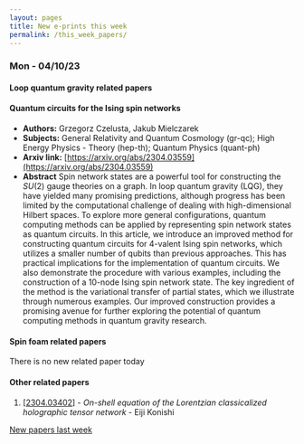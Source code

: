 ```yaml
---
layout: pages
title: New e-prints this week
permalink: /this_week_papers/
---
```




### Mon - 04/10/23

#### Loop quantum gravity related papers

#### **Quantum circuits for the Ising spin networks**
 - **Authors:** Grzegorz Czelusta, Jakub Mielczarek
 - **Subjects:** General Relativity and Quantum Cosmology (gr-qc); High Energy Physics - Theory (hep-th); Quantum Physics (quant-ph)
 - **Arxiv link:** [https://arxiv.org/abs/2304.03559](https://arxiv.org/abs/2304.03559)
 - **Abstract**
 Spin network states are a powerful tool for constructing the $SU(2)$ gauge theories on a graph. In loop quantum gravity (LQG), they have yielded many promising predictions, although progress has been limited by the computational challenge of dealing with high-dimensional Hilbert spaces. To explore more general configurations, quantum computing methods can be applied by representing spin network states as quantum circuits. In this article, we introduce an improved method for constructing quantum circuits for 4-valent Ising spin networks, which utilizes a smaller number of qubits than previous approaches. This has practical implications for the implementation of quantum circuits. We also demonstrate the procedure with various examples, including the construction of a 10-node Ising spin network state. The key ingredient of the method is the variational transfer of partial states, which we illustrate through numerous examples. Our improved construction provides a promising avenue for further exploring the potential of quantum computing methods in quantum gravity research. 

#### Spin foam related papers

There is no new related paper today 



#### Other related papers

1. [[2304.03402]](https://arxiv.org/abs/2304.03402) - *On-shell equation of the Lorentzian classicalized holographic tensor  network* - Eiji Konishi






[New papers last week]({{site.url}}/archived/weekly/pre-prints/2023/04/10/archived_weekly_papers.html)
